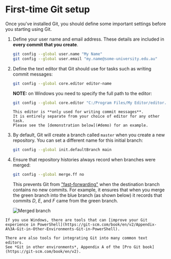 # First-time Git setup

Once you've installed Git, you should define some important settings before you starting using Git.

1. Define your user name and email address.
   These details are included in **every commit that you create**.

   ```sh
   git config --global user.name "My Name"
   git config --global user.email "my.name@some-university.edu.au"
   ```
2. Define the text editor that Git should use for tasks such as writing commit messages:

   ```sh
   git config --global core.editor editor-name
   ```

   **NOTE:** on Windows you need to specify the full path to the editor:

   ```sh
   git config --global core.editor "C:/Program Files/My Editor/editor.exe"
   ```

   ```admonish tip
   This editor is **only used for writing commit messages**.
   It is entirely separate from your choice of editor for any other task.
   Please see the [demonstration below](#demo) for an example.
   ```

3. By default, Git will create a branch called `master` when you create a new repository.
   You can set a different name for this initial branch:

   ```sh
   git config --global init.defaultBranch main
   ```

4. Ensure that repository histories always record when branches were merged:

   ```sh
   git config --global merge.ff no
   ```

   This prevents Git from ["fast-forwarding"](https://www.atlassian.com/git/tutorials/using-branches/git-merge) when the destination branch contains no new commits.
   For example, it ensures that when you merge the green branch into the blue branch (as shown below) it records that commits *D*, *E*, and *F* came from the green branch.

   ![Merged branch](../version-control/branch-3.png)

```admonish info
If you use Windows, there are tools that can [improve your Git experience in PowerShell](https://git-scm.com/book/en/v2/Appendix-A%3A-Git-in-Other-Environments-Git-in-PowerShell).

There are also tools for integrating Git into many common text editors.
See *Git in other environments*, Appendix A of the [Pro Git book](https://git-scm.com/book/en/v2).
```

<div class="tabbed-blocks">

<div id="demo" class="tabbed-block" data-tab-title="Video demonstration"></div>
<script>
document.addEventListener("DOMContentLoaded", function(){
    AsciinemaPlayer.create(
        'git-editor-example.cast',
        document.getElementById('demo'),
        { poster: 'npt:0:1', theme: 'dracula' });
});
</script>

</div>
